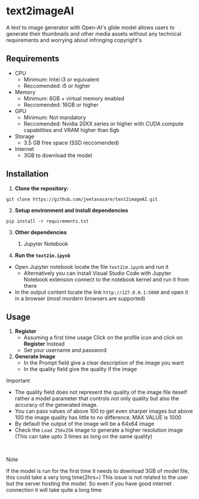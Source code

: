 # text2imageAI
A text to image generator with Open-AI's glide model allows users to generate their thumbnails and other media assets without any technical requirements and worrying about infringing copyright's

## Requirements
  - CPU
      - Minimum: Intel i3 or equivalent
      - Reccomended: i5 or higher
  - Memory
    - Minimum: 8GB + virtual memory enabled
    - Reccomended: 16GB or higher
  - GPU
    - Minimum: Not mandatory
    - Reccomended: Nvidia 20XX series or higher with CUDA compute capabilities and VRAM higher than 6gb
  - Storage
     - 3.5 GB free space (SSD reccomended)
  - Internet
      - 3GB to download the model

## Installation
1. **Clone the repository:**  
  ```
  git clone https://github.com/jeetavasare/text2imageAI.git
  ```
2. **Setup environment and install dependencies**  
  ```
  pip install -r requirements.txt
  ```
3. **Other dependencies**
   1. Jupyter Notebook
  
4. **Run the `text2im.ipynb`**  
  - Open Jupyter notebook locate the file `text2im.ipynb` and run it
    - Alternatively you can install Visual Studio Code with Jupyter Notebook extension connect to the notebook kernel and run it from there
  - In the output content locate the link `http://127.0.0.1:5000` and open it in a browser (most mordern browsers are supported)

## Usage
1. **Register**
    - Assuming a first time usage Click on the profile icon and click on **Register** Instead
    - Set your username and password
2. **Generate Image**
   - In the Prompt field give a clear description of the image you want
   - In the quality field give the quality if the image
  > [!IMPORTANT]
  >    - The quality field does not represent the quality of the image file iteself rather a model parameter that controls not only quality but also the accuracy of the generated image.  
  >    - You can pass values of above 100 to get even sharper images but above 100 the image quality has little to no difference. MAX VALUE is 1000  
  >    - By default the output of the image will be a 64x64 image  
  >    - Check the `Load 256x256` image to generate a higher resolution image (This can take upto 3 times as long on the same quality)

<br>  

> [!NOTE]
> If the model is run for the first time it needs to download 3GB of model file, this could take a very long time(2hrs+)
> This issue is not related to the user but the server hosting the model. So even if you have good internet connection it will take quite a long time
